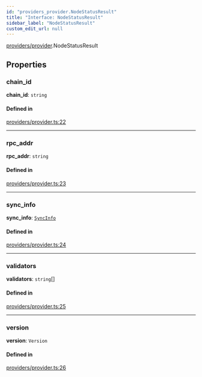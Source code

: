 ```yaml
---
id: "providers_provider.NodeStatusResult"
title: "Interface: NodeStatusResult"
sidebar_label: "NodeStatusResult"
custom_edit_url: null
---
```


[providers/provider](../modules/providers_provider.md).NodeStatusResult

## Properties

### chain\_id

 **chain\_id**: `string`

#### Defined in

[providers/provider.ts:22](https://github.com/maxhr/near--near-api-js/blob/a0c9a104/packages/near-api-js/src/providers/provider.ts#L22)

___

### rpc\_addr

 **rpc\_addr**: `string`

#### Defined in

[providers/provider.ts:23](https://github.com/maxhr/near--near-api-js/blob/a0c9a104/packages/near-api-js/src/providers/provider.ts#L23)

___

### sync\_info

 **sync\_info**: [`SyncInfo`](providers_provider.SyncInfo.md)

#### Defined in

[providers/provider.ts:24](https://github.com/maxhr/near--near-api-js/blob/a0c9a104/packages/near-api-js/src/providers/provider.ts#L24)

___

### validators

 **validators**: `string`[]

#### Defined in

[providers/provider.ts:25](https://github.com/maxhr/near--near-api-js/blob/a0c9a104/packages/near-api-js/src/providers/provider.ts#L25)

___

### version

 **version**: `Version`

#### Defined in

[providers/provider.ts:26](https://github.com/maxhr/near--near-api-js/blob/a0c9a104/packages/near-api-js/src/providers/provider.ts#L26)
